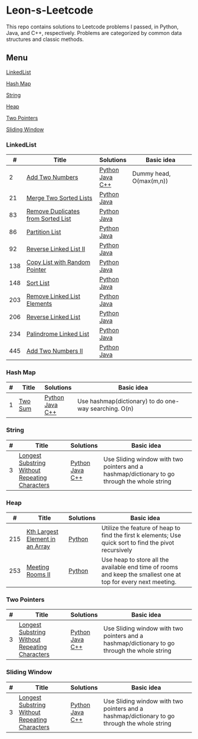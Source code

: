 # Leon-s-Leetcode

This repo contains solutions to Leetcode problems I passed, in Python, Java, and C++, respectively. Problems are categorized by common data structures and classic methods.

## Menu
[LinkedList](https://github.com/Leoni71/Leon-s-Leetcode/blob/main/README.md#linkedlist)

[Hash Map](https://github.com/Leoni71/Leon-s-Leetcode/blob/main/README.md#hash-map)

[String](https://github.com/Leoni71/Leon-s-Leetcode/blob/main/README.md#string)

[Heap](https://github.com/Leoni71/Leon-s-Leetcode/blob/main/README.md#heap)

[Two Pointers](https://github.com/Leoni71/Leon-s-Leetcode/blob/main/README.md#two-pointers)

[Sliding Window](https://github.com/Leoni71/Leon-s-Leetcode/blob/main/README.md#sliding-window)

### LinkedList
| # | Title | Solutions |       Basic idea      |
|---| ----- | --------- | --------------------- |
| 2 | [Add Two Numbers](https://leetcode.com/problems/add-two-numbers/) | [Python](https://github.com/Leoni71/Leon-s-Leetcode/blob/main/python/2_Add_Two_Numbers.py) <br> [Java](https://github.com/Leoni71/Leon-s-Leetcode/blob/main/java/2_Add_Two_Numbers.java) <br> [C++](https://github.com/Leoni71/Leon-s-Leetcode/blob/main/C++/2_Add_Two_Numbers.cpp) | Dummy head, O(max(m,n))|
| 21 | [Merge Two Sorted Lists](https://leetcode.com/problems/merge-two-sorted-lists/) | [Python]() <br> [Java]() | |
| 83 | [Remove Duplicates from Sorted List](https://leetcode.com/problems/remove-duplicates-from-sorted-list/) | [Python]() <br> [Java]() | |
| 86 | [Partition List](https://leetcode.com/problems/partition-list/) | [Python]() <br> [Java]() | |
| 92 | [Reverse Linked List II](https://leetcode.com/problems/reverse-linked-list-ii/) | [Python]() <br> [Java]() | |
| 138 | [Copy List with Random Pointer](https://leetcode.com/problems/copy-list-with-random-pointer/) | [Python]() <br> [Java]() | |
| 148 | [Sort List](https://leetcode.com/problems/sort-list/) | [Python]() <br> [Java]() | |
| 203 | [Remove Linked List Elements](https://leetcode.com/problems/remove-linked-list-elements/) | [Python]() <br> [Java]() | |
| 206 | [Reverse Linked List](https://leetcode.com/problems/reverse-linked-list/) | [Python](https://github.com/Leoni71/Leon-s-Leetcode/blob/main/python/206_Reverse_Linked_List.py) <br> [Java](https://github.com/Leoni71/Leon-s-Leetcode/blob/main/java/206_Reverse_Linked_List.java) | |
| 234 | [Palindrome Linked List](https://leetcode.com/problems/palindrome-linked-list/) | [Python]() <br> [Java]() | |
| 445 | [Add Two Numbers II](https://leetcode.com/problems/add-two-numbers-ii/) | [Python]() <br> [Java]() | |

### Hash Map
| # | Title | Solutions |       Basic idea      |
|---| ----- | --------- | --------------------- |
| 1 | [Two Sum](https://leetcode.com/problems/two-sum/) | [Python](https://github.com/Leoni71/Leon-s-Leetcode/blob/main/python/1_Two_Sum.py) <br> [Java](https://github.com/Leoni71/Leon-s-Leetcode/blob/main/java/1_Two_Sum.java) <br> [C++](https://github.com/Leoni71/Leon-s-Leetcode/blob/main/C++/1_Two_Sum.cpp) | Use hashmap(dictionary) to do one-way searching. O(n) |

### String
| # | Title | Solutions |       Basic idea      |
|---| ----- | --------- | --------------------- |
| 3 |[Longest Substring Without Repeating Characters](https://leetcode.com/problems/longest-substring-without-repeating-characters/) | [Python](https://github.com/Leoni71/Leon-s-Leetcode/blob/main/python/3_Longest_Substring_Without_Repeating_Characters.py) <br> [Java](https://github.com/Leoni71/Leon-s-Leetcode/blob/main/java/3_Longest_Substring_Without_Repeating_Characters.java) <br> [C++](https://github.com/Leoni71/Leon-s-Leetcode/blob/main/C++/3_Longest_Substring_Without_Repeating_Characters.cpp) | Use Sliding window with two pointers and a hashmap/dictionary to go through the whole string |

### Heap
| # | Title | Solutions |       Basic idea      |
|---| ----- | --------- | --------------------- |
|215| [Kth Largest Element in an Array](https://leetcode.com/problems/kth-largest-element-in-an-array/) | [Python](https://github.com/Leoni71/Leon-s-Leetcode/blob/main/python/215_Kth_Largest_Element_in_an_Array.py) | Utilize the feature of heap to find the first k elements; Use quick sort to find the pivot recursively  |
|253| [Meeting Rooms II](https://leetcode.com/problems/meeting-rooms-ii/) | [Python](https://github.com/Leoni71/Leon-s-Leetcode/blob/main/python/253_Meeting_Rooms_II.py) | Use heap to store all the available end time of rooms and keep the smallest one at top for every next meeting. |

### Two Pointers
| # | Title | Solutions |       Basic idea      |
|---| ----- | --------- | --------------------- |
| 3 |[Longest Substring Without Repeating Characters](https://leetcode.com/problems/longest-substring-without-repeating-characters/) | [Python](https://github.com/Leoni71/Leon-s-Leetcode/blob/main/python/3_Longest_Substring_Without_Repeating_Characters.py) <br> [Java](https://github.com/Leoni71/Leon-s-Leetcode/blob/main/java/3_Longest_Substring_Without_Repeating_Characters.java) <br> [C++](https://github.com/Leoni71/Leon-s-Leetcode/blob/main/C++/3_Longest_Substring_Without_Repeating_Characters.cpp) | Use Sliding window with two pointers and a hashmap/dictionary to go through the whole string |

### Sliding Window
| # | Title | Solutions |       Basic idea      |
|---| ----- | --------- | --------------------- |
| 3 |[Longest Substring Without Repeating Characters](https://leetcode.com/problems/longest-substring-without-repeating-characters/) | [Python](https://github.com/Leoni71/Leon-s-Leetcode/blob/main/python/3_Longest_Substring_Without_Repeating_Characters.py) <br> [Java](https://github.com/Leoni71/Leon-s-Leetcode/blob/main/java/3_Longest_Substring_Without_Repeating_Characters.java) <br> [C++](https://github.com/Leoni71/Leon-s-Leetcode/blob/main/C++/3_Longest_Substring_Without_Repeating_Characters.cpp) | Use Sliding window with two pointers and a hashmap/dictionary to go through the whole string |


